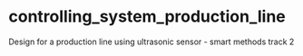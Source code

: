 # controlling_system_production_line
Design for a production line using ultrasonic sensor - smart methods track 2
